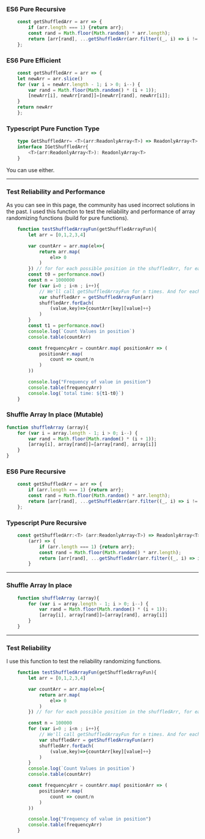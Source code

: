 ### ES6 Pure Recursive
```js    
    const getShuffledArr = arr => {
        if (arr.length === 1) {return arr};
        const rand = Math.floor(Math.random() * arr.length);
        return [arr[rand], ...getShuffledArr(arr.filter((_, i) => i != rand))];
    };
```

### ES6 Pure Efficient
```js    
    const getShuffledArr = arr => {
    let newArr = arr.slice()
    for (var i = newArr.length - 1; i > 0; i--) {
        var rand = Math.floor(Math.random() * (i + 1));
        [newArr[i], newArr[rand]]=[newArr[rand], newArr[i]];
    }
    return newArr
    };
```

### Typescript Pure Function Type
```ts
    type GetShuffledArr= <T>(arr:ReadonlyArray<T>) => ReadonlyArray<T> 
    interface IGetShuffledArr{
        <T>(arr:ReadonlyArray<T>): ReadonlyArray<T>
    }
```
You can use either. 

----------------------------------------------------

### Test Reliability and Performance
As you can see in this page, the community has used incorrect solutions in the past. I used this function to test the reliability and performance of array randomizing functions (build for pure functions).
```js    
    function testShuffledArrayFun(getShuffledArrayFun){
        let arr = [0,1,2,3,4]

        var countArr = arr.map(el=>{
            return arr.map(
                el=> 0
            )
        }) // for for each possible position in the shuffledArr, for each possible value, we'll create a counter. 
        const t0 = performance.now()
        const n = 1000000
        for (var i=0 ; i<n ; i++){
            // We'll call getShuffledArrayFun for n times. And for each time we'll increment the counter. 
            var shuffledArr = getShuffledArrayFun(arr)
            shuffledArr.forEach(
                (value,key)=>{countArr[key][value]++}
            )
        }
        const t1 = performance.now()
        console.log(`Count Values in position`)
        console.table(countArr)

        const frequencyArr = countArr.map( positionArr => (
            positionArr.map(  
                count => count/n
            )
        )) 

        console.log("Frequency of value in position")
        console.table(frequencyArr)
        console.log(`total time: ${t1-t0}`)
    }
```

### Shuffle Array In place (Mutable)
```js
function shuffleArray (array){
    for (var i = array.length - 1; i > 0; i--) {
        var rand = Math.floor(Math.random() * (i + 1));
        [array[i], array[rand]]=[array[rand], array[i]]
    }
}
 ```













































### ES6 Pure Recursive

```js
    const getShuffledArr = arr => {
        if (arr.length === 1) {return arr};
        const rand = Math.floor(Math.random() * arr.length);
        return [arr[rand], ...getShuffledArr(arr.filter((_, i) => i != rand))];
    };
```

### Typescript Pure Recursive 

```ts 
    const getShuffledArr:<T> (arr:ReadonlyArray<T>) => ReadonlyArray<T> = 
        (arr) => {
            if (arr.length === 1) {return arr};
            const rand = Math.floor(Math.random() * arr.length);
            return [arr[rand], ...getShuffledArr(arr.filter((_, i) => i != rand))]
        } 
```

-----------------------------------------

### Shuffle Array In place
```js
    function shuffleArray (array){
        for (var i = array.length - 1; i > 0; i--) {
            var rand = Math.floor(Math.random() * (i + 1));
            [array[i], array[rand]]=[array[rand], array[i]]
        }
    }
```

----

### Test Reliability
I use this function to test the reliability randomizing functions.
```js
    function testShuffledArrayFun(getShuffledArrayFun){
        let arr = [0,1,2,3,4]

        var countArr = arr.map(el=>{
            return arr.map(
                el=> 0
            )
        }) // for for each possible position in the shuffledArr, for each possible value, we'll create a counter. the counter of element 0 in position 0 will be countArr[0][0]

        const n = 100000
        for (var i=0 ; i<n ; i++){
            // We'll call getShuffledArrayFun for n times. And for each time we'll increment the counter. 
            var shuffledArr = getShuffledArrayFun(arr)
            shuffledArr.forEach(
                (value,key)=>{countArr[key][value]++}
            )
        }
        console.log(`Count Values in position`)
        console.table(countArr)

        const frequencyArr = countArr.map( positionArr => (
            positionArr.map(  
                count => count/n
            )
        )) 

        console.log("Frequency of value in position")
        console.table(frequencyArr)
    }
```
